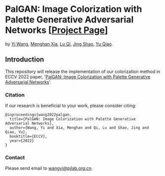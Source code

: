 # PalGAN: Image Colorization with Palette Generative Adversarial Networks [[Project Page]()]
by [Yi Wang](https://shepnerd.github.io/), [Menghan Xia](), [Lu Qi](http://luqi.info), [Jing Shao](), [Yu Qiao]().

## Introduction
This repository will release the implementation of our colorization method in ECCV 2022 paper, '[PalGAN: Image Colorization with Palette Generative Adversarial Networks]()'.

### Citation

If our research is beneficial to your work, please consider citing:

    @inproceedings{wang2022palgan,
      title={PalGAN: Image Colorization with Palette Generative Adversarial Networks},
      author={Wang, Yi and Xia, Menghan and Qi, Lu and Shao, Jing and Qiao, Yu},
      booktitle={ECCV},
      year={2022}
    }

### Contact

Please send email to wangyi@pjlab.org.cn.
